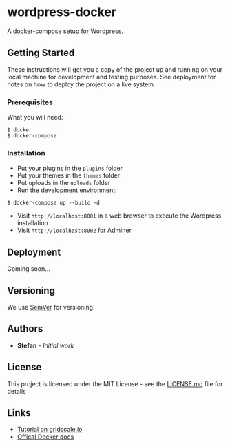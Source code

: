 # wordpress-docker

A docker-compose setup for Wordpress.

## Getting Started

These instructions will get you a copy of the project up and running on your local machine for development and testing purposes. 
See deployment for notes on how to deploy the project on a live system.

### Prerequisites

What you will need:

```
$ docker
$ docker-compose
```

### Installation

* Put your plugins in the `plugins` folder
* Put your themes in the `themes` folder
* Put uploads in the `uploads` folder
* Run the development environment:
```
$ docker-compose up --build -d
```
* Visit `http://localhost:8001` in a web browser to execute the Wordpress installation
* Visit `http://localhost:8002` for Adminer

## Deployment

Coming soon...

## Versioning

We use [SemVer](http://semver.org/) for versioning. 

## Authors

* **Stefan** - *Initial work*

## License

This project is licensed under the MIT License - see the [LICENSE.md](LICENSE.md) file for details

## Links

* [Tutorial on gridscale.io](https://gridscale.io/community/tutorials/dockerize-wordpress-docker-compose/)
* [Offical Docker docs](https://docs.docker.com/compose/wordpress/)
